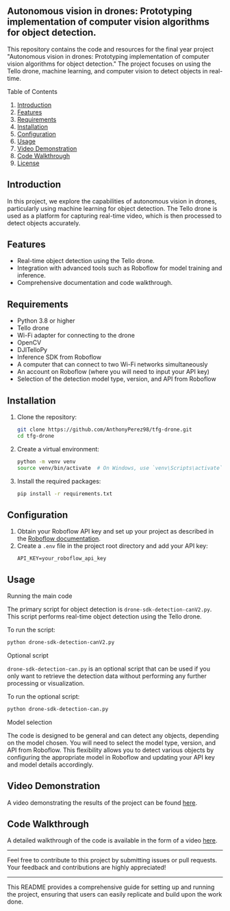 <h2>Autonomous vision in drones: Prototyping implementation of computer vision algorithms for object detection.</h2>

This repository contains the code and resources for the final year project "Autonomous vision in drones: Prototyping implementation of computer vision algorithms for object detection." The project focuses on using the Tello drone, machine learning, and computer vision to detect objects in real-time.

Table of Contents

1. [Introduction](#introduction)
2. [Features](#features)
3. [Requirements](#requirements)
4. [Installation](#installation)
5. [Configuration](#configuration)
6. [Usage](#usage)
7. [Video Demonstration](#video-demonstration)
8. [Code Walkthrough](#code-walkthrough)
9. [License](#license)

## Introduction

In this project, we explore the capabilities of autonomous vision in drones, particularly using machine learning for object detection. The Tello drone is used as a platform for capturing real-time video, which is then processed to detect objects accurately.

## Features

- Real-time object detection using the Tello drone.
- Integration with advanced tools such as Roboflow for model training and inference.
- Comprehensive documentation and code walkthrough.

## Requirements

- Python 3.8 or higher
- Tello drone
- Wi-Fi adapter for connecting to the drone
- OpenCV
- DJITelloPy
- Inference SDK from Roboflow
- A computer that can connect to two Wi-Fi networks simultaneously
- An account on Roboflow (where you will need to input your API key)
- Selection of the detection model type, version, and API from Roboflow

## Installation

1. Clone the repository:
    ```sh
    git clone https://github.com/AnthonyPerez98/tfg-drone.git
    cd tfg-drone
    ```

2. Create a virtual environment:
    ```sh
    python -m venv venv
    source venv/bin/activate  # On Windows, use `venv\Scripts\activate`
    ```

3. Install the required packages:
    ```sh
    pip install -r requirements.txt
    ```

## Configuration

1. Obtain your Roboflow API key and set up your project as described in the [Roboflow documentation](https://roboflow.com/docs).
2. Create a `.env` file in the project root directory and add your API key:
    ```env
    API_KEY=your_roboflow_api_key
    ```

## Usage

Running the main code

The primary script for object detection is `drone-sdk-detection-canV2.py`. This script performs real-time object detection using the Tello drone.

To run the script:
```sh
python drone-sdk-detection-canV2.py
```

Optional script

`drone-sdk-detection-can.py` is an optional script that can be used if you only want to retrieve the detection data without performing any further processing or visualization.

To run the optional script:
```sh
python drone-sdk-detection-can.py
```

Model selection

The code is designed to be general and can detect any objects, depending on the model chosen. You will need to select the model type, version, and API from Roboflow. This flexibility allows you to detect various objects by configuring the appropriate model in Roboflow and updating your API key and model details accordingly.

## Video Demonstration

A video demonstrating the results of the project can be found [here](link_to_video).

## Code Walkthrough

A detailed walkthrough of the code is available in the form of a video [here](link_to_code_walkthrough).


---

Feel free to contribute to this project by submitting issues or pull requests. Your feedback and contributions are highly appreciated!

---

This README provides a comprehensive guide for setting up and running the project, ensuring that users can easily replicate and build upon the work done.
